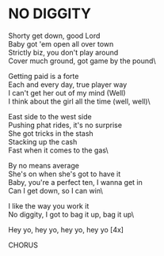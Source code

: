# NO DIGGITY

Shorty get down, good Lord\
Baby got 'em open all over town\
Strictly biz, you don't play around\
Cover much ground, got game by the pound\

Getting paid is a forte\
Each and every day, true player way\
I can't get her out of my mind (Well)\
I think about the girl all the time (well, well)\

East side to the west side\
Pushing phat rides, it's no surprise\
She got tricks in the stash\
Stacking up the cash\
Fast when it comes to the gas\

By no means average\
She's on when she's got to have it\
Baby, you're a perfect ten, I wanna get in\
Can I get down, so I can win\

I like the way you work it\
No diggity, I got to bag it up, bag it up\

Hey yo, hey yo, hey yo, hey yo [4x]

CHORUS

